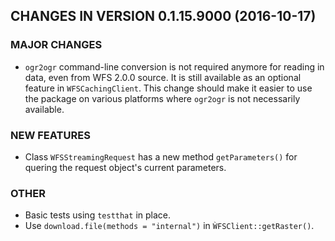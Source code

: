 ## CHANGES IN VERSION 0.1.15.9000 (2016-10-17)

### MAJOR CHANGES

+ `ogr2ogr` command-line conversion is not required anymore for
reading in data, even from WFS 2.0.0 source. It is still available
as an optional feature in `WFSCachingClient`. This change should
make it easier to use the package on various platforms where
`ogr2ogr` is not necessarily available.

### NEW FEATURES

+ Class `WFSStreamingRequest` has a new method `getParameters()`
for quering the request object's current parameters.

### OTHER

+ Basic tests using `testthat` in place.
+ Use `download.file(methods = "internal")` in `ẀFSClient::getRaster()`.